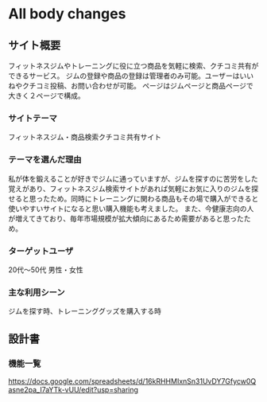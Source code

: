 # All body changes

## サイト概要
フィットネスジムやトレーニングに役に立つ商品を気軽に検索、クチコミ共有ができるサービス。
ジムの登録や商品の登録は管理者のみ可能。ユーザーはいいねやクチコミ投稿、お問い合わせが可能。
ページはジムページと商品ページで大きく２ページで構成。

### サイトテーマ
フィットネスジム・商品検索クチコミ共有サイト

### テーマを選んだ理由
私が体を鍛えることが好きでジムに通っていますが、ジムを探すのに苦労をした覚えがあり、フィットネスジム検索サイトがあれば気軽にお気に入りのジムを探せると思ったため。同時にトレーニングに関わる商品もその場で購入ができると使いやすいサイトになると思い購入機能も考えました。
また、今健康志向の人が増えてきており、毎年市場規模が拡大傾向にあるため需要があると思ったため。

### ターゲットユーザ
20代〜50代
男性・女性

### 主な利用シーン
ジムを探す時、トレーニンググッズを購入する時

## 設計書


### 機能一覧
https://docs.google.com/spreadsheets/d/16kRHHMIxnSn31UvDY7Gfycw0Qasne2pa_I7aYTk-vUU/edit?usp=sharing


